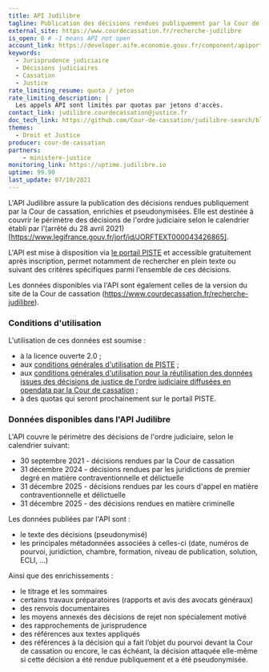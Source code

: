 ```yaml
---
title: API Judilibre
tagline: Publication des décisions rendues publiquement par la Cour de cassation, enrichies et pseudonymisées.
external_site: https://www.courdecassation.fr/recherche-judilibre
is_open: 0 # -1 means API not open
account_link: https://developer.aife.economie.gouv.fr/component/apiportal/registration
keywords:
  - Jurisprudence judiciaire
  - Décisions judiciaires
  - Cassation
  - Justice
rate_limiting_resume: quota / jeton
rate_limiting_description: |
  Les appels API sont limités par quotas par jetons d'accès.
contact_link: judilibre.courdecassation@justice.fr
doc_tech_link: https://github.com/Cour-de-cassation/judilibre-search/blob/dev/public/JUDILIBRE-public.json
themes:
  - Droit et Justice
producer: cour-de-cassation
partners:
    - ministere-justice
monitoring_link: https://uptime.judilibre.io
uptime: 99.90
last_update: 07/10/2021
---
```

L'API Judilibre assure la publication des décisions rendues publiquement par la Cour de cassation, enrichies et pseudonymisées. Elle est destinée à couvrir le périmètre des décisions de l'ordre judiciaire selon le calendrier établi par l’(arrêté du 28 avril 2021)[https://www.legifrance.gouv.fr/jorf/id/JORFTEXT000043426865].

L'API est mise à disposition via [le portail PISTE](https://developer.aife.economie.gouv.fr/) et accessible gratuitement après inscription, permet notamment de rechercher en plein texte ou suivant des critères spécifiques parmi l’ensemble de ces décisions.

Les données disponibles via l'API sont également celles de la version du site de la Cour de cassation (https://www.courdecassation.fr/recherche-judilibre).

### Conditions d'utilisation

L'utilisation de ces données est soumise :

- à la licence ouverte 2.0 ;
- aux [conditions générales d'utilisation de PISTE](https://developer.aife.economie.gouv.fr/images/com_apiportal/CGU/cgu_portal_FR.pdf) ;
- aux [conditions générales d'utilisation pour la réutilisation des données issues des décisions de justice de l'ordre judiciaire diffusées en opendata par la Cour de cassation](https://www.courdecassation.fr/conditions-generales-dutilisation-pour-la-reutilisation-des-donnees-issues-des-decisions-de-justice) ;
- à des quotas qui seront prochainement sur le portail PISTE.

### Données disponibles dans l'API Judilibre

L'API couvre le périmètre des décisions de l'ordre judiciaire, selon le calendrier suivant:
- 30 septembre 2021 - décisions rendues par la Cour de cassation
- 31 décembre 2024 - décisions rendues par les juridictions de premier degré en matière contraventionnelle et délictuelle
- 31 décembre 2025 - décisions rendues par les cours d'appel en matière contraventionnelle et délictuelle
- 31 décembre 2025 - des décisions rendues en matière criminelle

Les données publiées par l'API sont :

- le texte des décisions (pseudonymisé)
- les principales métadonnées associées à celles-ci (date, numéros de pourvoi, juridiction, chambre, formation, niveau de publication, solution, ECLI, ...)

Ainsi que des enrichissements :

- le titrage et les sommaires
- certains  travaux préparatoires (rapports et avis des avocats généraux)
- des renvois documentaires
- les moyens annexés des décisions de rejet non spécialement motivé
- des rapprochements de jurisprudence
- des références aux textes appliqués
- des références à la décision qui a fait l’objet du pourvoi devant la Cour de cassation ou encore, le cas échéant, la décision attaquée elle-même si cette décision a été rendue publiquement et a été pseudonymisée.
